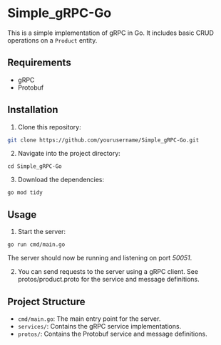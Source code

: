 # Simple_gRPC-Go

This is a simple implementation of gRPC in Go. It includes basic CRUD operations on a `Product` entity.

## Requirements

- gRPC
- Protobuf

## Installation

1. Clone this repository:

```bash
git clone https://github.com/yourusername/Simple_gRPC-Go.git
```

2. Navigate into the project directory:

```
cd Simple_gRPC-Go
```

3. Download the dependencies:

```
go mod tidy
```

## Usage

1. Start the server:

```
go run cmd/main.go
```

The server should now be running and listening on port *50051*.

2. You can send requests to the server using a gRPC client. See protos/product.proto for the service and message definitions.

## Project Structure

- `cmd/main.go`: The main entry point for the server.
- `services/`: Contains the gRPC service implementations.
- `protos/`: Contains the Protobuf service and message definitions.
